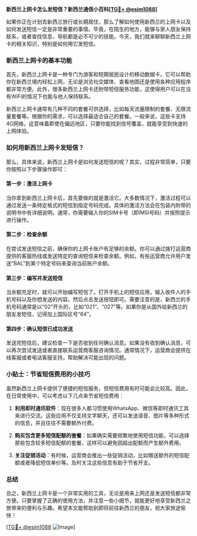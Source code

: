**新西兰上网卡怎么发短信？新西兰通信小百科[[TG💪+ @esim1088](https://t.me/s/esim1088)]**

如果你正在计划去新西兰旅行或长期居住，那么了解如何使用新西兰的上网卡以及如何发送短信一定是非常重要的事情。毕竟，在陌生的地方，能够与家人朋友保持联系，或者查找信息、导航都是必不可少的技能。今天，我们就来聊聊新西兰上网卡的相关知识，特别是如何用它发短信。

### 新西兰上网卡的基本功能

首先，新西兰上网卡是一种专门为游客和短期居民设计的移动数据卡。它可以帮助你在新西兰境内轻松上网，无论是浏览社交媒体、查看地图还是使用各种应用程序都非常方便。此外，很多新西兰上网卡还附带短信服务功能，这使得用户可以在没有WiFi的情况下也能与他人保持联系。

新西兰上网卡通常有几种不同的套餐可供选择，比如每天流量限制的套餐、无限流量套餐等。根据你的需求，可以选择最适合自己的套餐。一般来说，这些卡支持4G网络，这意味着即使在偏远地区，只要你能找到信号覆盖，就能享受到快速的上网体验。

### 如何用新西兰上网卡发短信？

那么，具体来说，新西兰上网卡是如何发送短信的呢？其实，过程非常简单，只要你按照以下步骤操作即可：

#### 第一步：激活上网卡

当你拿到新西兰上网卡后，首先要做的就是激活它。大多数情况下，激活过程可以通过发送一条特定格式的短信到指定号码完成。具体的激活方法会在包装内附带的说明书中有详细说明。通常，你需要输入你的SIM卡号（即IMSI号码）并按照提示进行操作。

#### 第二步：检查余额

在尝试发送短信之前，确保你的上网卡账户有足够的余额。你可以通过拨打运营商提供的客服热线或发送特定的查询短信来检查余额。例如，有些运营商允许用户发送“BAL”到某个特定号码来查询当前账户余额。

#### 第三步：编写并发送短信

当余额充足时，就可以开始编写短信了。打开手机上的短信应用，输入收件人的手机号码以及你想发送的内容。然后点击发送按钮即可。需要注意的是，新西兰的手机号码通常是以“02”开头的，比如“021”、“027”等。如果你是从国外给新西兰的朋友发短信，记得加上国际区号“64”。

#### 第四步：确认短信已成功发送

发送完短信后，建议检查一下是否收到任何确认消息。如果没有收到确认消息，可以再次尝试发送或者直接联系运营商客服咨询情况。通常情况下，运营商会提供在线客服或者电话客服支持，帮助解决可能出现的问题。

### 小贴士：节省短信费用的小技巧

虽然新西兰上网卡提供了便捷的短信服务，但短信费用有时可能会比较高。因此，在日常使用中，可以考虑以下几点来节省短信费用：

1. **利用即时通讯软件**：现在很多人都习惯使用WhatsApp、微信等即时通讯工具来进行交流。这些应用不仅支持文字聊天，还可以发送语音、图片等多种形式的信息，并且往往不需要额外付费。
   
2. **购买包含更多短信配额的套餐**：如果确实需要频繁地使用短信功能，可以选择那些包含较多短信配额的套餐，这样可以避免因超出配额而产生额外费用。

3. **关注促销活动**：有时候，运营商会推出一些促销活动，比如赠送额外的短信配额或者降低短信单价等。及时关注这些信息有助于节省开支。

### 总结

总之，新西兰上网卡是一个非常实用的工具，无论是用来上网还是发送短信都非常方便。只要掌握了正确的使用方法，并注意一些小细节，就能更好地享受新西兰之旅带来的便利与乐趣。希望本文能帮助到即将前往新西兰的朋友，祝大家旅途愉快！

[[TG💪+ @esim1088](https://t.me/s/esim1088) ![Image](https://i.postimg.cc/4NQfJmqS/Snipaste-2025-05-13-00-14-12.png)]